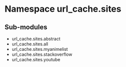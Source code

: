 Namespace url_cache.sites
=========================

Sub-modules
-----------
* url_cache.sites.abstract
* url_cache.sites.all
* url_cache.sites.myanimelist
* url_cache.sites.stackoverflow
* url_cache.sites.youtube
